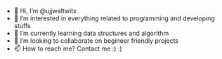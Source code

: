 - 👋 Hi, I’m @ujjwaltwitx
- 👀 I’m interested in everything related to programming and developing stuffs
- 🌱 I’m currently learning data structures and algorithm
- 💞️ I’m looking to collaborate on begineer friendly projects
- 📫 How to reach me? Contact me :) :)

<!---
ujjwaltwitx/ujjwaltwitx is a ✨ special ✨ repository because its `README.md` (this file) appears on your GitHub profile.
You can click the Preview link to take a look at your changes.
--->
